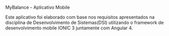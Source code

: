 MyBalance - Aplicativo Mobile

Este aplicativo foi elaborado com base nos requisitos apresentados na disciplina de Desenvolvimento de Sistemas(DSI) utilizando o framework de desenvolvimento mobile IONIC 3 juntamente com Angular 4.
